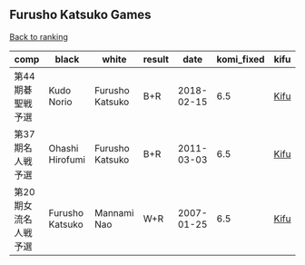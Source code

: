 ## Furusho Katsuko Games

[Back to ranking](index.md)




| **comp** | **black** | **white** | **result** | **date** | **komi_fixed** | **kifu** | 
| --- | --- | --- | --- | --- | --- | --- |
| 第44期碁聖戦予選 | Kudo Norio | Furusho Katsuko | B+R | 2018-02-15 | 6.5 | [Kifu](https://kifudepot.net/kifucontents.php?id=gttzXvhfKIcyh9rtO93TKQ%3D%3D) | 
| 第37期名人戦予選 | Ohashi Hirofumi | Furusho Katsuko | B+R | 2011-03-03 | 6.5 | [Kifu](https://kifudepot.net/kifucontents.php?id=CzFXAo0tFK76xGP3nCmiJQ%3D%3D) | 
| 第20期女流名人戦予選 | Furusho Katsuko | Mannami Nao | W+R | 2007-01-25 | 6.5 | [Kifu](https://kifudepot.net/kifucontents.php?id=7iaAviuQRotTco7Xp9Q1Sw%3D%3D) |




